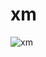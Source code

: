 # xm
![xm](https://lexica-serve-encoded-images.sharif.workers.dev/sm/f6f1ca2d-207f-4970-844f-dd1b3cefc463)